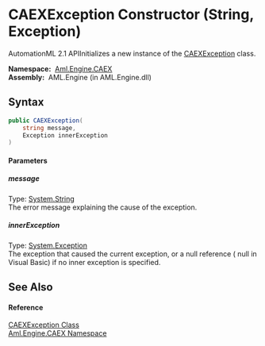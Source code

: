 CAEXException Constructor (String, Exception)
=============================================
AutomationML 2.1 APIInitializes a new instance of the [CAEXException][1] class.

  **Namespace:**  [Aml.Engine.CAEX][2]  
  **Assembly:**  AML.Engine (in AML.Engine.dll)

Syntax
------

```csharp
public CAEXException(
	string message,
	Exception innerException
)
```

#### Parameters

##### *message*
Type: [System.String][3]  
The error message explaining the cause of the exception.

##### *innerException*
Type: [System.Exception][4]  
 The exception that caused the current exception, or a null reference ( null in Visual Basic) if no inner exception is specified.


See Also
--------

#### Reference
[CAEXException Class][1]  
[Aml.Engine.CAEX Namespace][2]  

[1]: README.md
[2]: ../README.md
[3]: https://docs.microsoft.com/dotnet/api/system.string
[4]: https://docs.microsoft.com/dotnet/api/system.exception
[5]: https://www.automationml.org
[6]: ../../icons/logoShade.png